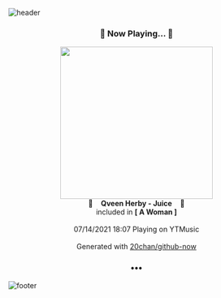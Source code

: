 ![header](https://capsule-render.vercel.app/api?type=wave&height=170&section=header&text=Hi.%20I'm%20SHIFT&fontColor=090707&fontAlignX=45&fontAlignY=65&fontSize=100)

<h3 align="center">🎵 Now Playing... 🎵</h3>
<p align="center">
  <a href="https://music.youtube.com/watch?v=oPxO8hGx1oU">
    <img width="300" src="https://lh3.googleusercontent.com/L5S7oQBZFNsnVtLEIQqU7U0HlAY_-K3ljggqXXq_WGSlTlpT1xAaFmUMeWFgS_gijlnnLhrtHDH1eKY">
  </a>
  <br>
  🎵&nbsp&nbsp&nbsp <b>Qveen Herby - Juice</b> &nbsp&nbsp&nbsp🎵
  <br>
  included in <b>[ A Woman ]</b>
  
  <br />
  <br />
  07/14/2021 18:07 Playing on YTMusic
  <br />
  <br />
  Generated with <a href="https://github.com/20chan/github-now">20chan/github-now</a>
</p>

<h3 align="center">•••</h3>

![footer](https://capsule-render.vercel.app/api?type=wave&height=150&section=footer)
